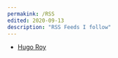 ```yaml
---
permakink: /RSS
edited: 2020-09-13
description: "RSS Feeds I follow"
---
```

- [Hugo Roy](https://hroy.eu/blog/index.atom)

